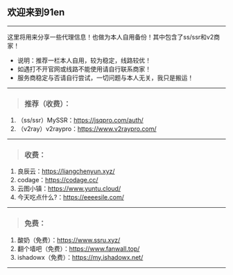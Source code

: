 ## 欢迎来到91en  
--- 
这里将用来分享一些代理信息！也做为本人自用备份！其中包含了ss/ssr和v2商家！  
- 说明：推荐一栏本人自用，较为稳定，线路较优！     
- 如遇打不开官网或线路不能使用请自行联系商家！     
- 服务商稳定与否请自行尝试，一切问题与本人无关，我只是搬运！  
   
---   

> <h3>推荐（收费）：</h3>  
1. （ss/ssr）MySSR：<a href="https://jsqpro.com/auth/register?aff=1365" target="_blank">https://jsqpro.com/auth/</a>   
2. （v2ray）v2raypro：<a href="https://www.v2raypro.com/aff.php?aff=3" target="_blank">https://www.v2raypro.com/</a> 

---  

> <h3>收费：</h3>     
1. 良辰云：<a href="https://liangchenyun.xyz/" target="_blank">https://liangchenyun.xyz/</a>       
2. codage：<a href="https://codage.cc/" target="_blank">https://codage.cc/</a>    
3. 云图小镇：<a href="https://www.yuntu.cloud/" target="_blank">https://www.yuntu.cloud/</a>     
4. 今天吃点什么?：<https://eeeesile.com/>

---  

> <h3>免费：</h3>  
1. 酸奶（免费）：<a href="https://www.ssru.xyz/" target="_blank">https://www.ssru.xyz/</a>  
2. 翻个墙吧（免费）：<a href="https://www.fanwall.top/" target="_blank">https://www.fanwall.top/</a>   
3. ishadowx（免费）：<a href="https://my.ishadowx.net/" target="_blank">https://my.ishadowx.net/</a>  

--- 

